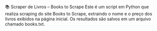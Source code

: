 📚 Scraper de Livros – Books to Scrape
Este é um script em Python que realiza scraping do site Books to Scrape, extraindo o nome e o preço dos livros exibidos na página inicial. Os resultados são salvos em um arquivo chamado books.txt.
